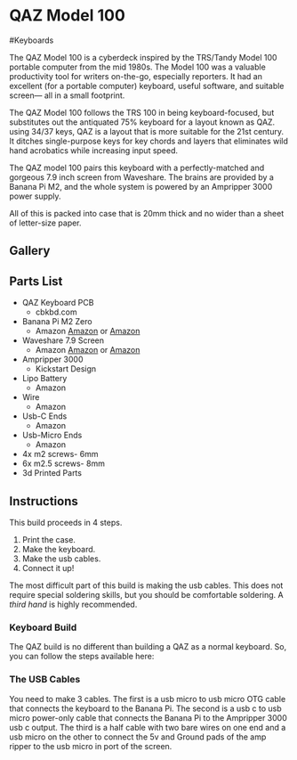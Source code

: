 # QAZ Model 100
#Keyboards

The QAZ Model 100 is a cyberdeck inspired by the TRS/Tandy Model 100 portable computer from the mid 1980s. The Model 100 was a valuable productivity tool for writers on-the-go, especially reporters. It had an excellent  (for a portable computer) keyboard, useful software, and suitable screen— all in a small footprint. 

The QAZ Model 100 follows the TRS 100 in being keyboard-focused, but substitutes out the antiquated 75% keyboard for a  layout known as QAZ.  using 34/37 keys, QAZ is a layout that is more suitable for the 21st century. It ditches single-purpose keys for key chords and layers that eliminates wild hand acrobatics while increasing input speed. 

The QAZ model 100 pairs this keyboard with a perfectly-matched and gorgeous 7.9 inch screen from Waveshare. The brains are provided by a Banana Pi M2, and the whole system is powered by an Ampripper 3000 power supply.

All of this is packed into case that is 20mm thick and no wider than a sheet of letter-size paper. 

## Gallery

## Parts List
* QAZ Keyboard PCB
	* cbkbd.com
* Banana Pi M2 Zero
	* Amazon [Amazon](https://amzn.to/3DZmZps) or [Amazon](https://amzn.to/3DZn7VY)
* Waveshare 7.9 Screen
	* Amazon [Amazon](https://amzn.to/3DZmZps) or [Amazon](https://amzn.to/3DZn7VY)
* Ampripper 3000
	* Kickstart Design
* Lipo Battery
	* Amazon
* Wire
	* Amazon
* Usb-C Ends
	* Amazon
* Usb-Micro Ends
	* Amazon
* 4x m2 screws- 6mm
* 6x m2.5 screws- 8mm
* 3d Printed Parts

## Instructions
This build proceeds in 4 steps.

1. Print the case.
2. Make the keyboard.
3. Make the usb cables.
4. Connect it up!

The most difficult part of this build is making the usb cables. This does not require special soldering skills, but you should be comfortable soldering. A *third hand* is highly recommended. 

### Keyboard Build

The QAZ build is no different than building a QAZ as a normal keyboard. So, you can follow the steps available here:

### The USB Cables

You need to make 3 cables. The first is a usb micro to usb micro OTG cable that connects the keyboard to the Banana Pi. The second is a usb c to usb micro power-only cable that connects the Banana Pi to the Ampripper 3000 usb c output. The third is a half cable with two bare wires on one end and a usb micro on the other to connect the 5v and Ground pads of the amp ripper to the usb micro in port of the screen. 
